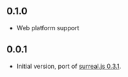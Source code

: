 ## 0.1.0

- Web platform support

## 0.0.1

- Initial version, port of [surreal.js 0.3.1](https://github.com/surrealdb/surrealdb.js/tree/c3fa44b1c79c2cec32789e97b0ef2544ff2ec723).
